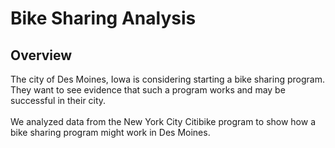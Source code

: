 # Bike Sharing Analysis

## Overview

The city of Des Moines, Iowa is considering starting a bike sharing program.<br>
They want to see evidence that such a program works and may be successful in their city.<br><br>
We analyzed data from the New York City Citibike program to show how a bike sharing program might work in Des Moines.
